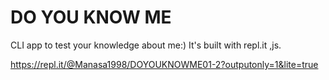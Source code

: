 # DO YOU KNOW ME

CLI app to test your knowledge about me:)
It's built with repl.it ,js.

https://repl.it/@Manasa1998/DOYOUKNOWME01-2?outputonly=1&lite=true
